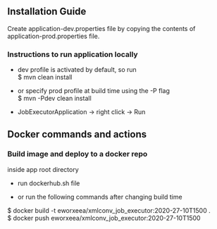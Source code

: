 ## Installation Guide
Create application-dev.properties file by copying the contents of application-prod.properties file. 

### Instructions to run application locally
- dev profile is activated by default, so run <br>
$ mvn clean install

- or specify prod profile at build time using the -P flag <br>
$ mvn -Pdev clean install 

- JobExecutorApplication -> right click -> Run

## Docker commands and actions
### Build image and deploy to a docker repo 
inside app root directory 

- run dockerhub.sh file

- or run the following commands after changing build time

$ docker build -t eworxeea/xmlconv_job_executor:2020-27-10T1500 .  <br>
$ docker push eworxeea/xmlconv_job_executor:2020-27-10T1500   

